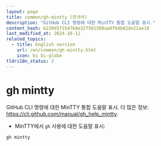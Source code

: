 ```yaml
---
layout: page
title: common/gh-mintty (한국어)
description: "GitHub CLI 명령에 대한 MinTTY 통합 도움말 표시."
content_hash: b230d5f154768e32f501508aa0f04b62de22ae10
last_modified_at: 2024-10-12
related_topics:
  - title: English version
    url: /en/common/gh-mintty.html
    icon: bi bi-globe
tldri18n_status: 2
---
```

# gh mintty

GitHub CLI 명령에 대한 MinTTY 통합 도움말 표시.
더 많은 정보: <https://cli.github.com/manual/gh_help_mintty>.

- MinTTY에서 `gh` 사용에 대한 도움말 표시:

`gh mintty`
